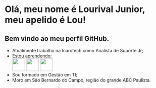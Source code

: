 # Olá, meu nome é Lourival Junior, meu apelido é Lou!

## Bem vindo ao meu perfil GitHub.

- Atualmente trabalho na Icarotech como Analista de Suporte Jr;
- Estou aprendendo:</br>
  <img loading="lazy" src="https://cdn.jsdelivr.net/gh/devicons/devicon@latest/icons/linux/linux-original.svg" width="40" height="40"/>
  <img loading="lazy" src="https://cdn.jsdelivr.net/gh/devicons/devicon@latest/icons/python/python-original.svg" width="40" height="40"/>
  <img loading="lazy" src="https://cdn.jsdelivr.net/gh/devicons/devicon@latest/icons/go/go-original.svg" width="40" heigh="40"/>      
- Sou formado em Gestão em TI;
- Moro em São Bernardo do Campo, região do grande ABC Paulista.



